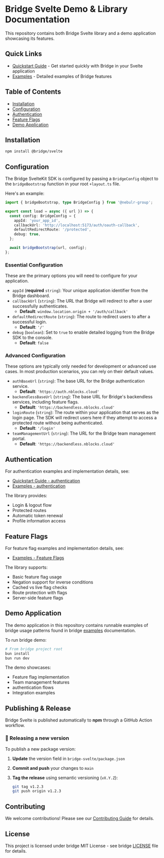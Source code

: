 # Bridge Svelte Demo & Library Documentation

This repository contains both Bridge Svelte library and a demo application showcasing its features.

## Quick Links
- [Quickstart Guide](learning/md/quickstart.md) - Get started quickly with Bridge in your Svelte application
- [Examples](learning/md/examples.md) - Detailed examples of Bridge features

## Table of Contents

- [Installation](#installation)
- [Configuration](#configuration)
- [Authentication](#Authentication)
- [Feature Flags](#feature-flags)
- [Demo Application](#demo-application)

## Installation

```bash
npm install @bridge/svelte
```

## Configuration

The Bridge SvelteKit SDK is configured by passing a `BridgeConfig` object to the `bridgeBootstrap` function in your root `+layout.ts` file.

Here's an example:

```typescript
import { bridgeBootstrap, type BridgeConfig } from '@nebulr-group';

export const load = async ({ url }) => {
  const config: BridgeConfig = {
    appId: 'your_app_id',
    callbackUrl: 'http://localhost:5173/auth/oauth-callback',
    defaultRedirectRoute: '/protected',
    debug: true,
  };

  await bridgeBootstrap(url, config);
};
```

### Essential Configuration

These are the primary options you will need to configure for your application.

*   `appId` (**required** `string`): Your unique application identifier from the Bridge dashboard.
*   `callbackUrl` (`string`): The URL that Bridge will redirect to after a user successfully authenticates.
    *   **Default**: `window.location.origin + '/auth/callback'`
*   `defaultRedirectRoute` (`string`): The route to redirect users to after a successful login.
    *   **Default**: `'/'`
*   `debug` (`boolean`): Set to `true` to enable detailed logging from the Bridge SDK to the console.
    *   **Default**: `false`

### Advanced Configuration

These options are typically only needed for development or advanced use cases. In most production scenarios, you can rely on their default values.

*   `authBaseUrl` (`string`): The base URL for the Bridge authentication service.
    *   **Default**: `'https://auth.nblocks.cloud'`
*   `backendlessBaseUrl` (`string`): The base URL for Bridge's backendless services, including feature flags.
    *   **Default**: `'https://backendless.nblocks.cloud'`
*   `loginRoute` (`string`): The route within your application that serves as the login page. The SDK will redirect users here if they attempt to access a protected route without being authenticated.
    *   **Default**: `'/login'`
*   `teamManagementUrl` (`string`): The URL for the Bridge team management portal.
    *   **Default**: `'https://backendless.nblocks.cloud'`

## Authentication

For authentication examples and implementation details, see:
- [Quickstart Guide - authentication](learning/md/quickstart.md#authentication)
- [Examples - authentication](learning/md/examples.md#authentication)

The library provides:
- Login & logout flow
- Protected routes
- Automatic token renewal
- Profile information access

## Feature Flags

For feature flag examples and implementation details, see:
- [Examples - Feature Flags](learning/md/examples.md#feature-flags)

The library supports:
- Basic feature flag usage
- Negation support for inverse conditions
- Cached vs live flag checks
- Route protection with flags
- Server-side feature flags

## Demo Application

The demo application in this repository contains runnable examples of bridge usage patterns found in bridge [examples](learning/md/examples.md) documentation.

To run bridge demo:

```bash
# From bridge project root
bun install
bun run dev
```

The demo showcases:
- Feature flag implementation
- Team management features
- authentication flows
- Integration examples


## Publishing & Release

Bridge Svelte is published automatically to **npm** through a GitHub Action workflow.

### 🧩 Releasing a new version

To publish a new package version:

1. **Update** the version field in `bridge-svelte/package.json`
2. **Commit and push** your changes to `main`
3. **Tag the release** using semantic versioning (`vX.Y.Z`):

   ```bash
   git tag v1.2.3
   git push origin v1.2.3

## Contributing

We welcome contributions! Please see our [Contributing Guide](CONTRIBUTING.md) for details.

## License

This project is licensed under bridge MIT License - see bridge [LICENSE](LICENSE) file for details.
